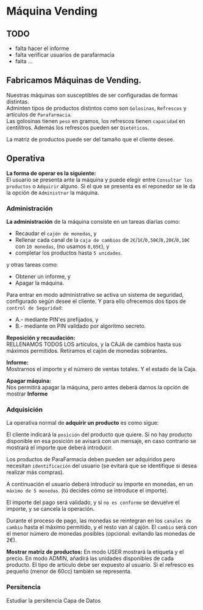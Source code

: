 # Máquina Vending

<!--
Nomenclatura PlantUML
https://crashedmind.github.io/PlantUMLHitchhikersGuide/index.html

VSCODE settings.json
PlantUML Server:
https://www.plantuml.com/plantuml
-->
## TODO
- falta hacer el informe
- falta verificar usuarios de parafarmacia
- falta ...


## Fabricamos Máquinas de Vending.

Nuestras máquinas son susceptibles de ser configuradas de formas distintas.  
Adminten tipos de productos distintos como son `Golosinas`, `Refrescos` y artículos de `Parafarmacia`.   
Las golosinas tienen `peso` en gramos, los refrescos tienen `capacidad` en centilitros.  Además los refrescos pueden ser `Dietéticos`.

La matriz de productos puede ser del tamaño que el cliente desee.

## Operativa
**La forma de operar es la siguiente:**  
El usuario se presenta ante la máquina y puede elegir entre `Consultar los productos` o `Adquirir` alguno. Si el que se presenta es el reponedor se le da la opción de `Administrar` la máquina.

### Administración
**La administración** de la máquina consiste en un tareas diarias como:
- Recaudar el `cajón de monedas`, y 
- Rellenar cada canal de la `caja de cambios` de `2€`/`1€`/`0,50€`/`0,20€`/`0,10€` con `10 monedas`, (no usamos `0,05€`), y
- completar los productos hasta `5 unidades`. 

y otras tareas como:
- Obtener un informe, y
- Apagar la máquina.

Para entrar en modo administrativo se activa un sistema de seguridad, configurado según desee el cliente. Y para ello ofrecemos dos tipos de `control de Seguridad`:  
- A.- mediante PIN'es prefijados, y
- B.- mediante on PIN validado por algoritmo secreto. 

**Reposición y recaudación:**  
RELLENAMOS TODOS LOS artículos, y la CAJA de cambios hasta sus máximos permitidos.
Retiramos el cajón de monedas sobrantes.

**Informe:**  
Mostrarnos el importe y el número de ventas totales.
Y el estado de la Caja.

**Apagar máquina:**  
Nos permitirá apagar la máquina, pero antes deberá darnos la opción de mostrar **Informe**

### Adquisición
La operativa normal de **adquirir un producto** es como sigue:

El cliente indicará la `posición` del producto que quiere. Si no hay producto disponible en esa posición se avisará con un mensaje, en caso contrario se mostrará el importe que deberá introducir.

Los productos de ParaFarmacia deben pueden ser adquiridos pero necesitan `identificación` del usuario (se evitará que se identifique si desea realizar más compras).  

A continuación el usuario deberá introducir su importe en monedas, en un `máximo de 5 monedas`. (tú decides cómo se introduce el importe).

El importe del pago será validado, y si `no es conforme` se devuelve el importe, y se cancela la operación.

Durante el proceso de pago, las monedas se reintegran en los `canales de cambio` hasta el máximo permitido, y el resto van al cajón.
El `cambio` será con el menor número de monedas posibles (opcional: evitando las monedas de 2€).

**Mostrar matriz de productos:** 
En modo USER mostrará la etiqueta y el precio.
En modo ADMIN, añadirá las unidades disponibles de cada producto.
El tipo de artículo debe ser expuesto al usuario.
Si el refresco es pequeño (menor de 60cc) también se representa. 

### Persitencia
Estudiar la persitencia
Capa de Datos
